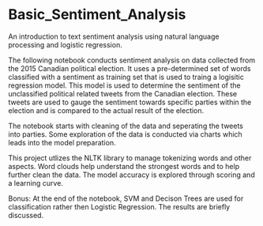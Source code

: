 # Basic_Sentiment_Analysis
An introduction to text sentiment analysis using natural language processing and logistic regression.

The following notebook conducts sentiment analysis on data collected from the 2015 Canadian political election. It uses a pre-determined set of words classified with a sentiment as training set that is used to traing a logisitic regression model. This model is used to determine the sentiment of the unclassified political related tweets from the Canadian election. These tweets are used to gauge the sentiment towards specific parties within the election and is compared to the actual result of the election.

The notebook starts with cleaning of the data and seperating the tweets into parties. Some exploration of the data is conducted via charts which leads into the model preparation.

This project utlizes the NLTK library to manage tokenizing words and other aspects. Word clouds help understand the strongest words and to help further clean the data. The model accuracy is explored through scoring and a learning curve.

Bonus: At the end of the notebook, SVM and Decison Trees are used for classification rather then Logistic Regression. The results are briefly discussed.
